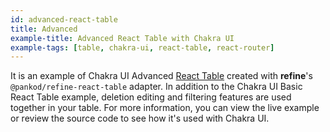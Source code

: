 ```yaml
---
id: advanced-react-table
title: Advanced
example-title: Advanced React Table with Chakra UI
example-tags: [table, chakra-ui, react-table, react-router]
---
```


It is an example of Chakra UI Advanced [React Table](https://react-table.tanstack.com/) created with **refine**'s `@pankod/refine-react-table` adapter. In addition to the Chakra UI Basic React Table example, deletion editing and filtering features are used together in your table. For more information, you can view the live example or review the source code to see how it's used with Chakra UI.

<CodeSandboxExample path="table-chakra-ui-advanced" />
